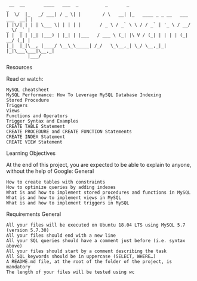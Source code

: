 ```
 __  __       ____   ___  _          _       _                               _ 
|  \/  |_   _/ ___| / _ \| |        / \   __| |_   ____ _ _ __   ___ ___  __| |
| |\/| | | | \___ \| | | | |       / _ \ / _` \ \ / / _` | '_ \ / __/ _ \/ _` |
| |  | | |_| |___) | |_| | |___   / ___ \ (_| |\ V / (_| | | | | (_|  __/ (_| |
|_|  |_|\__, |____/ \__\_\_____| /_/   \_\__,_| \_/ \__,_|_| |_|\___\___|\__,_|
        |___/                                                                  
```

Resources

Read or watch:

    MySQL cheatsheet
    MySQL Performance: How To Leverage MySQL Database Indexing
    Stored Procedure
    Triggers
    Views
    Functions and Operators
    Trigger Syntax and Examples
    CREATE TABLE Statement
    CREATE PROCEDURE and CREATE FUNCTION Statements
    CREATE INDEX Statement
    CREATE VIEW Statement

Learning Objectives

At the end of this project, you are expected to be able to explain to anyone, without the help of Google:
General

    How to create tables with constraints
    How to optimize queries by adding indexes
    What is and how to implement stored procedures and functions in MySQL
    What is and how to implement views in MySQL
    What is and how to implement triggers in MySQL

Requirements
General

    All your files will be executed on Ubuntu 18.04 LTS using MySQL 5.7 (version 5.7.30)
    All your files should end with a new line
    All your SQL queries should have a comment just before (i.e. syntax above)
    All your files should start by a comment describing the task
    All SQL keywords should be in uppercase (SELECT, WHERE…)
    A README.md file, at the root of the folder of the project, is mandatory
    The length of your files will be tested using wc
